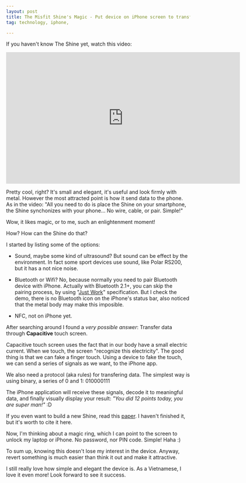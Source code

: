 ```yaml
---
layout: post
title: The Misfit Shine's Magic - Put device on iPhone screen to transfer data.
tag: technology, iphone,

---
```


If you haven't know The Shine yet, watch this video:
<iframe width="640" height="360" src="http://www.youtube.com/embed/1RL8PjiOoGI" frameborder="0" allowfullscreen></iframe>


Pretty cool, right? It's small and elegant, it's useful and look firmly with metal. However the most attracted point is how it send data to the phone. As in the video: "All you need to do is place the Shine on your smartphone, the Shine synchonizes with your phone… No wire, cable, or pair. Simple!"

Wow, it likes magic, or to me, such an enlightenment moment!

How? How can the Shine do that? 

I started by listing some of the options:

- Sound, maybe some kind of ultrasound? But sound can be effect by the environment. In fact some sport devices use sound, like Polar RS200, but it has a not nice noise.

- Bluetooth or Wifi? No, because normally you need to pair Bluetooth device with iPhone. Actually with Bluetooth 2.1+, you can skip the pairing process, by using "[Just Work](http://stackoverflow.com/a/6023413/192800)" specification. But I check the demo, there is no Bluetooth icon on the iPhone's status bar, also noticed that the metal body may make this imposible.

- NFC, not on iPhone yet.

After searching around I found a *very possible answer*: Transfer data through **Capacitive** touch screen.

Capacitive touch screen uses the fact that in our body have a small electric current. When we touch, the screen "recognize this electricity". The good thing is that we can fake a finger touch. Using a device to fake the touch, we can send a series of signals as we want, to the iPhone app.

We also need a protocol (aka rules) for transfering data. The simplest way is using binary, a series of 0 and 1: 010000111

The iPhone application will receive these signals, decode it to meaningful data, and finally visually display your result: _"You did 12 points today, you are super man!"_ :D

If you even want to build a new Shine, read this [paper](http://www.winlab.rutgers.edu/~gruteser/papers/tammob12.pdf). I haven't finished it, but it's worth to cite it here. 

Now, I'm thinking about a magic ring, which I can point to the screen to unlock my laptop or iPhone. No password, nor PIN code. Simple! Haha :)


To sum up, knowing this doesn't lose my interest in the device. Anyway, revert something is much easier than think it out and make it attractive. 

I still really love how simple and elegant the device is. As a Vietnamese, I love it even more! Look forward to see it success.